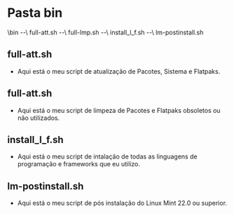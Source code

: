 # Pasta bin

\bin
--\ full-att.sh
--\ full-lmp.sh
--\ install_l_f.sh
--\ lm-postinstall.sh

## full-att.sh

- Aqui está o meu script de atualização de Pacotes, Sistema e Flatpaks.

## full-att.sh

- Aqui está o meu script de limpeza de Pacotes e Flatpaks obsoletos ou não utilizados.

## install_l_f.sh

- Aqui está o meu script de intalação de todas as linguagens de programação e frameworks que eu utilizo.

## lm-postinstall.sh

- Aqui está o meu script de pós instalação do Linux Mint 22.0 ou superior.
